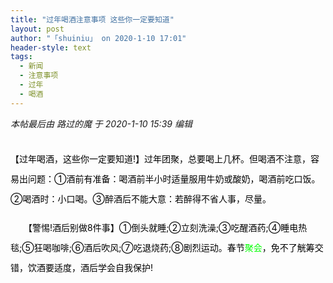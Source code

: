 ```yaml
---
title: "过年喝酒注意事项 这些你一定要知道"
layout: post
author: "「shuiniu」 on 2020-1-10 17:01"
header-style: text
tags:
  - 新闻
  - 注意事项
  - 过年
  - 喝酒
---
```


<head></head>
<body>
 <i class="pstatus"> 本帖最后由 路过的魔 于 2020-1-10 15:39 编辑 </i>
 <br> 
 <br> 
 <p style="line-height:32px;text-indent:nullem;text-align:left"><font style="color:rgb(0, 0, 0)">【过年喝酒，这些你一定要知道!】过年团聚，总要喝上几杯。但喝酒不注意，容易出问题：①酒前有准备：喝酒前半小时适量服用牛奶或酸奶，喝酒前吃口饭。②喝酒时：小口喝。③醉酒后不能大意：若醉得不省人事，尽量。</font></p>
 <p style="line-height:32px;text-indent:nullem;text-align:left"><font style="color:rgb(0, 0, 0)">　　【警惕!酒后别做8件事】①倒头就睡;②立刻洗澡;③吃醒酒药;④睡电热毯;⑤狂喝咖啡;⑥酒后吹风;⑦吃退烧药;⑧剧烈运动。春节<font color="#00ff">聚会</font>，免不了觥筹交错，饮酒要适度，酒后学会自我保护!</font></p>
 <br>
</body>


